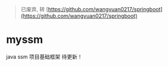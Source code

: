 > 已废弃, 转 [https://github.com/wangyuan0217/springboot](https://github.com/wangyuan0217/springboot)

# myssm

java ssm 项目基础框架 待更新！
